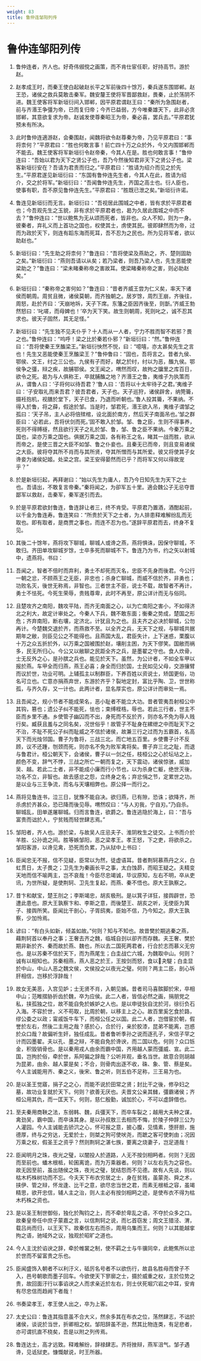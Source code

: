 ```yaml
---
weight: 83
title: 鲁仲连邹阳列传
---
```


# 鲁仲连邹阳列传

1. <span id="鲁仲连邹阳列传-1"></span>
鲁仲连者，齐人也。好奇伟俶傥之画策，而不肯仕宦任职，好持高节。游於赵。

2. <span id="鲁仲连邹阳列传-2"></span>
赵孝成王时，而秦王使白起破赵长平之军前後四十馀万，秦兵遂东围邯郸。赵王恐，诸侯之救兵莫敢击秦军。魏安釐王使将军晋鄙救赵，畏秦，止於荡阴不进。魏王使客将军新垣衍间入邯郸，因平原君谓赵王曰：“秦所为急围赵者，前与齐湣王争彊为帝，已而复归帝；今齐已益弱，方今唯秦雄天下，此非必贪邯郸，其意欲复求为帝。赵诚发使尊秦昭王为帝，秦必喜，罢兵去。”平原君犹预未有所决。

3. <span id="鲁仲连邹阳列传-3"></span>
此时鲁仲连適游赵，会秦围赵，闻魏将欲令赵尊秦为帝，乃见平原君曰：“事将柰何？”平原君曰：“胜也何敢言事！前亡四十万之众於外，今又内围邯郸而不能去。魏王使客将军新垣衍令赵帝秦，今其人在是。胜也何敢言事！”鲁仲连曰：“吾始以君为天下之贤公子也，吾乃今然後知君非天下之贤公子也。梁客新垣衍安在？吾请为君责而归之。”平原君曰：“胜请为绍介而见之於先生。”平原君遂见新垣衍曰：“东国有鲁仲连先生者，今其人在此，胜请为绍介，交之於将军。”新垣衍曰：“吾闻鲁仲连先生，齐国之高士也。衍人臣也，使事有职，吾不原见鲁仲连先生。”平原君曰：“胜既已泄之矣。”新垣衍许诺。

4. <span id="鲁仲连邹阳列传-4"></span>
鲁连见新垣衍而无言。新垣衍曰：“吾视居此围城之中者，皆有求於平原君者也；今吾观先生之玉貌，非有求於平原君者也，曷为久居此围城之中而不去？”鲁仲连曰：“世以鲍焦为无从颂而死者，皆非也。众人不知，则为一身。彼秦者，弃礼义而上首功之国也，权使其士，虏使其民。彼即肆然而为帝，过而为政於天下，则连有蹈东海而死耳，吾不忍为之民也。所为见将军者，欲以助赵也。”

5. <span id="鲁仲连邹阳列传-5"></span>
新垣衍曰：“先生助之将柰何？”鲁连曰：“吾将使梁及燕助之，齐、楚则固助之矣。”新垣衍曰：“燕则吾请以从矣；若乃梁者，则吾乃梁人也，先生恶能使梁助之？”鲁连曰：“梁未睹秦称帝之害故耳。使梁睹秦称帝之害，则必助赵矣。”

6. <span id="鲁仲连邹阳列传-6"></span>
新垣衍曰：“秦称帝之害何如？”鲁连曰：“昔者齐威王尝为仁义矣，率天下诸侯而朝周。周贫且微，诸侯莫朝，而齐独朝之。居岁馀，周烈王崩，齐後往，周怒，赴於齐曰：‘天崩地坼，天子下席。东籓之臣因齐後至，则斮。’齐威王勃然怒曰：‘叱嗟，而母婢也！’卒为天下笑。故生则朝周，死则叱之，诚不忍其求也。彼天子固然，其无足怪。”

7. <span id="鲁仲连邹阳列传-7"></span>
新垣衍曰：“先生独不见夫仆乎？十人而从一人者，宁力不胜而智不若邪？畏之也。”鲁仲连曰：“呜呼！梁之比於秦若仆邪？”新垣衍曰：“然。”鲁仲连曰：“吾将使秦王烹醢梁王。”新垣衍怏然不悦，曰：“噫嘻，亦太甚矣先生之言也！先生又恶能使秦王烹醢梁王？”鲁仲鲁曰：“固也，吾将言之。昔者九侯、鄂侯、文王，纣之三公也。九侯有子而好，献之於纣，纣以为恶，醢九侯。鄂侯争之彊，辩之疾，故脯鄂侯。文王闻之，喟然而叹，故拘之牖里之库百日，欲令之死。曷为与人俱称王，卒就脯醢之地？齐湣王之鲁，夷维子为执策而从，谓鲁人曰：‘子将何以待吾君？’鲁人曰：‘吾将以十太牢待子之君。’夷维子曰：‘子安取礼而来吾君？彼吾君者，天子也。天子巡狩，诸侯辟舍，纳筦籥，摄衽抱机，视膳於堂下，天子已食，乃退而听朝也。’鲁人投其籥，不果纳。不得入於鲁，将之薛，假途於邹。当是时，邹君死，湣王欲入吊，夷维子谓邹之孤曰：‘天子吊，主人必将倍殡棺，设北面於南方，然后天子南面吊也。’邹之群臣曰：‘必若此，吾将伏剑而死。’固不敢入於邹。邹、鲁之臣，生则不得事养，死则不得赙襚，然且欲行天子之礼於邹、鲁，邹、鲁之臣不果纳。今秦万乘之国也，梁亦万乘之国也。俱据万乘之国，各有称王之名，睹其一战而胜，欲从而帝之，是使三晋之大臣不如邹、鲁之仆妾也。且秦无已而帝，则且变易诸侯之大臣。彼将夺其所不肖而与其所贤，夺其所憎而与其所爱。彼又将使其子女谗妾为诸侯妃姬。处梁之宫。梁王安得晏然而已乎？而将军又何以得故宠乎？”

8. <span id="鲁仲连邹阳列传-8"></span>
於是新垣衍起，再拜谢曰：“始以先生为庸人，吾乃今日知先生为天下之士也。吾请出，不敢复言帝秦。”秦将闻之，为卻军五十里。適会魏公子无忌夺晋鄙军以救赵，击秦军，秦军遂引而去。

9. <span id="鲁仲连邹阳列传-9"></span>
於是平原君欲封鲁连，鲁连辞让者三，终不肯受。平原君乃置酒，酒酣起前，以千金为鲁连寿。鲁连笑曰：“所贵於天下之士者，为人排患释难解纷乱而无取也。即有取者，是商贾之事也，而连不忍为也。”遂辞平原君而去，终身不复见。

10. <span id="鲁仲连邹阳列传-10"></span>
其後二十馀年，燕将攻下聊城，聊城人或谗之燕，燕将惧诛，因保守聊城，不敢归。齐田单攻聊城岁馀，士卒多死而聊城不下。鲁连乃为书，约之矢以射城中，遗燕将。书曰：

11. <span id="鲁仲连邹阳列传-11"></span>
吾闻之，智者不倍时而弃利，勇士不却死而灭名，忠臣不先身而後君。今公行一朝之忿，不顾燕王之无臣，非忠也；杀身亡聊城，而威不信於齐，非勇也；功败名灭，後世无称焉，非智也。三者世主不臣，说士不载，故智者不再计，勇士不怯死。今死生荣辱，贵贱尊卑，此时不再至，原公详计而无与俗同。

12. <span id="鲁仲连邹阳列传-12"></span>
且楚攻齐之南阳，魏攻平陆，而齐无南面之心，以为亡南阳之害小，不如得济北之利大，故定计审处之。今秦人下兵，魏不敢东面；衡秦之势成，楚国之形危；齐弃南阳，断右壤，定济北，计犹且为之也。且夫齐之必决於聊城，公勿再计。今楚魏交退於齐，而燕救不至。以全齐之兵，无天下之规，与聊城共据期年之敝，则臣见公之不能得也。且燕国大乱，君臣失计，上下迷惑，栗腹以十万之众五折於外，以万乘之国被围於赵，壤削主困，为天下僇笑。国敝而祸多，民无所归心。今公又以敝聊之民距全齐之兵，是墨翟之守也。食人炊骨，士无反外之心，是孙膑之兵也。能见於天下。虽然，为公计者，不如全车甲以报於燕。车甲全而归燕，燕王必喜；身全而归於国，士民如见父母，交游攘臂而议於世，功业可明。上辅孤主以制群臣，下养百姓以资说士，矫国更俗，功名可立也。亡意亦捐燕弃世，东游於齐乎？裂地定封，富比乎陶、卫，世世称孤，与齐久存，又一计也。此两计者，显名厚实也，原公详计而审处一焉。

13. <span id="鲁仲连邹阳列传-13"></span>
且吾闻之，规小节者不能成荣名，恶小耻者不能立大功。昔者管夷吾射桓公中其钩，篡也；遗公子纠不能死，怯也；束缚桎梏，辱也。若此三行者，世主不臣而乡里不通。乡使管子幽囚而不出，身死而不反於齐，则亦名不免为辱人贱行矣。臧获且羞与之同名矣，况世俗乎！故管子不耻身在縲绁之中而耻天下之不治，不耻不死公子纠而耻威之不信於诸侯，故兼三行之过而为五霸首，名高天下而光烛邻国。曹子为鲁将，三战三北，而亡地五百里。乡使曹子计不反顾，议不还踵，刎颈而死，则亦名不免为败军禽将矣。曹子弃三北之耻，而退与鲁君计。桓公朝天下，会诸侯，曹子以一剑之任，枝桓公之心於坛坫之上，颜色不变，辞气不悖，三战之所亡一朝而复之，天下震动，诸侯惊骇，威加吴、越。若此二士者，非不能成小廉而行小节也，以为杀身亡躯，绝世灭後，功名不立，非智也。故去感忿之怨，立终身之名；弃忿悁之节，定累世之功。是以业与三王争流，而名与天壤相弊也。原公择一而行之。

14. <span id="鲁仲连邹阳列传-14"></span>
燕将见鲁连书，泣三日，犹豫不能自决。欲归燕，已有隙，恐诛；欲降齐，所杀虏於齐甚众，恐已降而後见辱。喟然叹曰：“与人刃我，宁自刃。”乃自杀。聊城乱，田单遂屠聊城。归而言鲁连，欲爵之。鲁连逃隐於海上，曰：“吾与富贵而诎於人，宁贫贱而轻世肆志焉。”

15. <span id="鲁仲连邹阳列传-15"></span>
邹阳者，齐人也。游於梁，与故吴人庄忌夫子、淮阴枚生之徒交。上书而介於羊胜、公孙诡之间。胜等嫉邹阳，恶之梁孝王。孝王怒，下之吏，将欲杀之。邹阳客游，以谗见禽，恐死而负累，乃从狱中上书曰：

16. <span id="鲁仲连邹阳列传-16"></span>
臣闻忠无不报，信不见疑，臣常以为然，徒虚语耳。昔者荆轲慕燕丹之义，白虹贯日，太子畏之；卫先生为秦画长平之事，太白蚀昴，而昭王疑之。夫精变天地而信不喻两主，岂不哀哉！今臣尽忠竭诚，毕议原知，左右不明，卒从吏讯，为世所疑，是使荆轲、卫先生复起，而燕、秦不悟也。原大王孰察之。

17. <span id="鲁仲连邹阳列传-17"></span>
昔卞和献宝，楚王刖之；李斯竭忠，胡亥极刑。是以箕子详狂，接舆辟世，恐遭此患也。原大王孰察卞和、李斯之意，而後楚王、胡亥之听，无使臣为箕子、接舆所笑。臣闻比干剖心，子胥鸱夷，臣始不信，乃今知之。原大王孰察，少加怜焉。

18. <span id="鲁仲连邹阳列传-18"></span>
谚曰：“有白头如新，倾盖如故。”何则？知与不知也。故昔樊於期逃秦之燕，藉荆轲首以奉丹之事；王奢去齐之魏，临城自刭以卻齐而存魏。夫王奢、樊於期非新於齐、秦而故於燕、魏也，所以去二国死两君者，行合於志而慕义无穷也。是以苏秦不信於天下，而为燕尾生；白圭战亡六城，为魏取中山。何则？诚有以相知也。苏秦相燕，燕人恶之於王，王按剑而怒，食以夬騠；白圭显於中山，中山人恶之魏文侯，文侯投之以夜光之璧。何则？两主二臣，剖心坼肝相信，岂移於浮辞哉！

19. <span id="鲁仲连邹阳列传-19"></span>
故女无美恶，入宫见妒；士无贤不肖，入朝见嫉。昔者司马喜髌脚於宋，卒相中山；范睢摺胁折齿於魏，卒为应侯。此二人者，皆信必然之画，捐朋党之私，挟孤独之位，故不能自免於嫉妒之人也。是以申徒狄自沈於河，徐衍负石入海。不容於世，义不苟取，比周於朝，以移主上之心。故百里奚乞食於路，缪公委之以政；甯戚饭牛车下，而桓公任之以国。此二人者，岂借宦於朝，假誉於左右，然後二主用之哉？感於心，合於行，亲於胶漆，昆弟不能离，岂惑於众口哉？故偏听生奸，独任成乱。昔者鲁听季孙之说而逐孔子，宋信子罕之计而囚墨翟。夫以孔、墨之辩，不能自免於谗谀，而二国以危。何则？众口铄金，积毁销骨也。是以秦用戎人由余而霸中国，齐用越人蒙而彊威、宣。此二国，岂拘於俗，牵於世，系阿偏之辞哉？公听并观，垂名当世。故意合则胡越为昆弟，由余、越人蒙是矣；不合，则骨肉出逐不收，硃、象、管、蔡是矣。今人主诚能用齐、秦之义，後宋、鲁之听，则五伯不足称，三王易为也。

20. <span id="鲁仲连邹阳列传-20"></span>
是以圣王觉寤，捐子之之心，而能不说於田常之贤；封比干之後，修孕妇之墓，故功业复就於天下。何则？欲善无厌也。夫晋文公亲其雠，彊霸诸侯；齐桓公用其仇，而一匡天下。何则，慈仁殷勤，诚加於心，不可以虚辞借也。

21. <span id="鲁仲连邹阳列传-21"></span>
至夫秦用商鞅之法，东弱韩、魏，兵彊天下，而卒车裂之；越用大夫种之谋，禽劲吴，霸中国，而卒诛其身。是以孙叔敖三去相而不悔，於陵子仲辞三公为人灌园。今人主诚能去骄泬之心，怀可报之意，披心腹，见情素，堕肝胆，施德厚，终与之穷达，无爱於士，则桀之狗可使吠尧，而蹠之客可使刺由；况因万乘之权，假圣王之资乎？然则荆轲之湛七族，要离之烧妻子，岂足道哉！

22. <span id="鲁仲连邹阳列传-22"></span>
臣闻明月之珠，夜光之璧，以闇投人於道路，人无不按剑相眄者。何则？无因而至前也。蟠木根柢，轮囷离诡，而为万乘器者。何则？以左右先为之容也。故无因至前，虽出随侯之珠，夜光之璧，犹结怨而不见德。故有人先谈，则以枯木朽株树功而不忘。今夫天下布衣穷居之士，身在贫贱，虽蒙尧、舜之术，挟伊、管之辩，怀龙逢、比干之意，欲尽忠当世之君，而素无根柢之容，虽竭精思，欲开忠信，辅人主之治，则人主必有按剑相眄之迹，是使布衣不得为枯木朽株之资也。

23. <span id="鲁仲连邹阳列传-23"></span>
是以圣王制世御俗，独化於陶钧之上，而不牵於卑乱之语，不夺於众多之口。故秦皇帝任中庶子蒙嘉之言，以信荆轲之说，而匕首窃发；周文王猎泾、渭，载吕尚而归，以王天下。故秦信左右而杀，周用乌集而王。何则？以其能越挛拘之语，驰域外之议，独观於昭旷之道也。

24. <span id="鲁仲连邹阳列传-24"></span>
今人主沈於谄谀之辞，牵於帷裳之制，使不羁之士与牛骥同皁，此鲍焦所以忿於世而不留富贵之乐也。

25. <span id="鲁仲连邹阳列传-25"></span>
臣闻盛饰入朝者不以利汙义，砥厉名号者不以欲伤行，故县名胜母而曾子不入，邑号朝歌而墨子回车。今欲使天下寥廓之士，摄於威重之权，主於位势之贵，故回面汙行以事谄谀之人而求亲近於左右，则士伏死堀穴岩之中耳，安肯有尽忠信而趋阙下者哉！

26. <span id="鲁仲连邹阳列传-26"></span>
书奏梁孝王，孝王使人出之，卒为上客。

27. <span id="鲁仲连邹阳列传-27"></span>
太史公曰：鲁连其指意虽不合大义，然余多其在布衣之位，荡然肆志，不诎於诸侯，谈说於当世，折卿相之权。邹阳辞虽不逊，然其比物连类，有足悲者，亦可谓抗直不桡矣，吾是以附之列传焉。

28. <span id="鲁仲连邹阳列传-28"></span>
鲁连达士，高才远致。释难解纷，辞禄肆志。齐将挫辩，燕军沮气。邹子遇谗，见诋狱吏。慷慨献说，时王所器。
